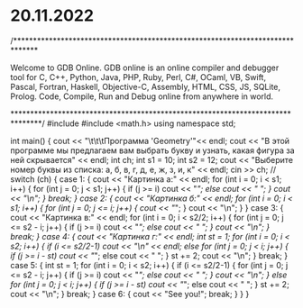 # 20.11.2022
/******************************************************************************

Welcome to GDB Online.
GDB online is an online compiler and debugger tool for C, C++, Python, Java, PHP, Ruby, Perl,
C#, OCaml, VB, Swift, Pascal, Fortran, Haskell, Objective-C, Assembly, HTML, CSS, JS, SQLite, Prolog.
Code, Compile, Run and Debug online from anywhere in world.

*******************************************************************************/
#include <iostream>
#include <math.h>
using namespace std;

int main()
{
    cout << "\t\t\tПрограмма 'Geometry'"<< endl;
    cout << "В этой программе мы предлагаем вам выбрать букву и узнать, какая фигура за ней скрывается" << endl;
    int ch;
    int s1 = 10;
    int s2 = 12;
    cout << "Выберите номер буквы из списка: а, б, в, г, д, е, ж, з, и, к" << endl;
    cin >> ch;
    //
    switch (ch)
    {
    case 1:
    {
        cout << "Картинка а:" << endl;
        for (int i = 0; i < s1; i++)
        {
            for (int j = 0; j < s1; j++)
            {
                if (j >= i)
                    cout << "*";
                else
                    cout << " ";
            }
            cout << "\n";
        }
        break;
    }
    case 2:
    {
        cout << "Картинка б:" << endl;
        for (int i = 0; i < s1; i++)
        {
            for (int j = 0; j <= i; j++)
            {
                cout << "*";
            }
            cout << "\n";
        }
    }
    case 3:
    {
        cout << "Картинка в:" << endl;
        for (int i = 0; i < s2/2; i++)
        {
            for (int j = 0; j <= s2 - i; j++)
            {
                if (j >= i)
                    cout << "*";
                else
                    cout << " ";
            }
            cout << "\n";
        }
        break;
    }
    case 4:
    {
        cout << "Картинка г:" << endl;
        int st = 1;
        for (int i = 0; i < s2; i++)
        {
            if (i <= s2/2-1)
                cout << "\n" << endl;
            else
                for (int j = 0; j < i; j++)
                {
                    if (j >= i - st)
                        cout << "*";
                    else
                        cout << " ";
                }
                st += 2;
                cout << "\n";
        }
        break;
    } 
    case 5:
    {
    int st = 1;
    for (int i = 0; i < s2; i++)
    {
        if (i <= s2/2-1)
        {
            for (int j = 0; j <= s2 - i; j++)
            {
                if (j >= i)
                    cout << "*";
                else
                    cout << " ";
            }
            cout << "\n";
        }
        else
            for (int j = 0; j < i; j++)
                {
                    if (j >= i - st)
                        cout << "*";
                    else
                        cout << " ";
                }
                st += 2;
                cout << "\n";
    }
    break;
    }
    case 6:
    {
        cout << "See you!";
        break;
    }
    }
}
